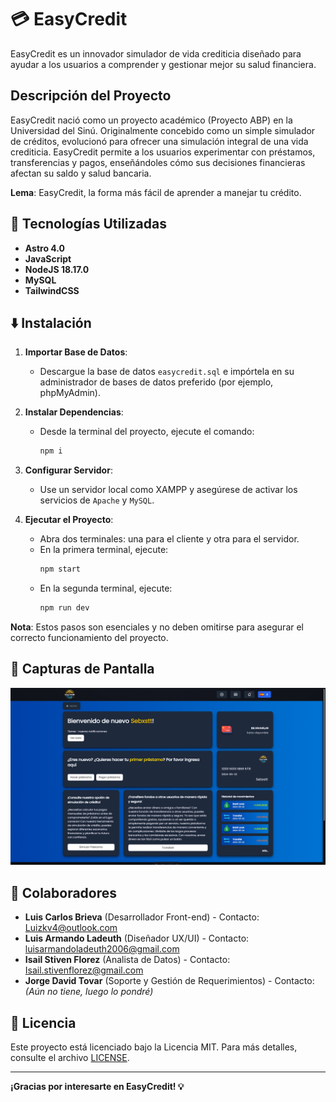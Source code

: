 # 💳 EasyCredit

EasyCredit es un innovador simulador de vida crediticia diseñado para ayudar a los usuarios a comprender y gestionar mejor su salud financiera.

## Descripción del Proyecto

EasyCredit nació como un proyecto académico (Proyecto ABP) en la Universidad del Sinú. Originalmente concebido como un simple simulador de créditos, evolucionó para ofrecer una simulación integral de una vida crediticia. EasyCredit permite a los usuarios experimentar con préstamos, transferencias y pagos, enseñándoles cómo sus decisiones financieras afectan su saldo y salud bancaria.

**Lema**: EasyCredit, la forma más fácil de aprender a manejar tu crédito.

## 🚀 Tecnologías Utilizadas

- **Astro 4.0**
- **JavaScript**
- **NodeJS 18.17.0**
- **MySQL**
- **TailwindCSS**

## ⬇️ Instalación

1. **Importar Base de Datos**:
   - Descargue la base de datos `easycredit.sql` e impórtela en su administrador de bases de datos preferido (por ejemplo, phpMyAdmin).

2. **Instalar Dependencias**:
   - Desde la terminal del proyecto, ejecute el comando:
     ```bash
     npm i
     ```

3. **Configurar Servidor**:
   - Use un servidor local como XAMPP y asegúrese de activar los servicios de `Apache` y `MySQL`.

4. **Ejecutar el Proyecto**:
   - Abra dos terminales: una para el cliente y otra para el servidor.
   - En la primera terminal, ejecute:
     ```bash
     npm start
     ```
   - En la segunda terminal, ejecute:
     ```bash
     npm run dev
     ```

**Nota**: Estos pasos son esenciales y no deben omitirse para asegurar el correcto funcionamiento del proyecto.

## 🎨 Capturas de Pantalla

![EasyCredit Preview](https://github.com/GarcesSebastian/EasyCredit/blob/main/public/Captura%20de%20pantalla%20(204).png)

## 👥 Colaboradores

- **Luis Carlos Brieva** (Desarrollador Front-end) - Contacto: [Luizkv4@outlook.com](mailto:Luizkv4@outlook.com)
- **Luis Armando Ladeuth** (Diseñador UX/UI) - Contacto: [luisarmandoladeuth2006@gmail.com](mailto:luisarmandoladeuth2006@gmail.com)
- **Isail Stiven Florez** (Analista de Datos) - Contacto: [Isail.stivenflorez@gmail.com](mailto:Isail.stivenflorez@gmail.com)
- **Jorge David Tovar** (Soporte y Gestión de Requerimientos) - Contacto: *(Aún no tiene, luego lo pondré)*

## 📝 Licencia

Este proyecto está licenciado bajo la Licencia MIT. Para más detalles, consulte el archivo [LICENSE](LICENSE).

---

**¡Gracias por interesarte en EasyCredit! 💡**
